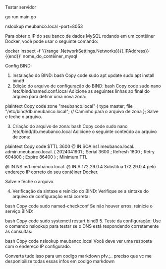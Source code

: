 Testar servidor

go run main.go

nslookup meubanco.local -port=8053

Para obter o IP do seu banco de dados MySQL rodando em um contêiner Docker, você pode usar o seguinte comando:

docker inspect -f '{{range .NetworkSettings.Networks}}{{.IPAddress}}{{end}}' nome_do_contêiner_mysql

Config BIND:

1. Instalação do BIND:
bash
Copy code
sudo apt update
sudo apt install bind9
2. Edição do arquivo de configuração do BIND:
bash
Copy code
sudo nano /etc/bind/named.conf.local
Adicione as seguintes linhas ao final do arquivo para definir uma nova zona:

plaintext
Copy code
zone "meubanco.local" {
    type master;
    file "/etc/bind/db.meubanco.local"; // Caminho para o arquivo de zona
};
Salve e feche o arquivo.

3. Criação do arquivo de zona:
bash
Copy code
sudo nano /etc/bind/db.meubanco.local
Adicione o seguinte conteúdo ao arquivo de zona:

plaintext
Copy code
$TTL 3600
@       IN      SOA     ns1.meubanco.local. admin.meubanco.local. (
                           2024041901      ; Serial
                           3600            ; Refresh
                           1800            ; Retry
                           604800          ; Expire
                           86400 )         ; Minimum TTL

@       IN      NS      ns1.meubanco.local.
@       IN      A       172.29.0.4
Substitua 172.29.0.4 pelo endereço IP correto do seu contêiner Docker.

Salve e feche o arquivo.

4. Verificação da sintaxe e reinício do BIND:
Verifique se a sintaxe do arquivo de configuração está correta:

bash
Copy code
sudo named-checkconf
Se não houver erros, reinicie o serviço BIND:

bash
Copy code
sudo systemctl restart bind9
5. Teste da configuração:
Use o comando nslookup para testar se o DNS está respondendo corretamente às consultas:

bash
Copy code
nslookup meubanco.local
Você deve ver uma resposta com o endereço IP configurado.

Converta tudo isso para um codigo markdown pfv.;.. preciso que vc me desponibilize todas essas infos em codigo markdown
